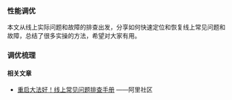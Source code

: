 ### 性能调优

本文从线上实际问题和故障的排查出发，分享如何快速定位和恢复线上常见问题和故障，总结了很多实操的方法，希望对大家有用。

### 调优梳理

#### 相关文章

- [重启大法好！线上常见问题排查手册](https://developer.aliyun.com/article/757655?spm=a2c6h.12873639.0.0.7f6c64baMqSyGP&groupCode=alitech) ——阿里社区


